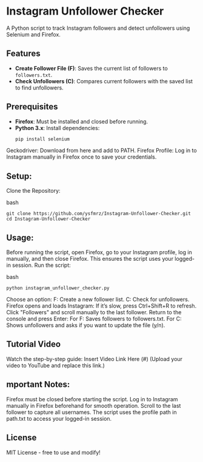 
# Instagram Unfollower Checker

A Python script to track Instagram followers and detect unfollowers using Selenium and Firefox.

## Features
- **Create Follower File (F)**: Saves the current list of followers to `followers.txt`.
- **Check Unfollowers (C)**: Compares current followers with the saved list to find unfollowers.

## Prerequisites
- **Firefox**: Must be installed and closed before running.
- **Python 3.x**: Install dependencies:
  ```bash
  pip install selenium

 Geckodriver: Download from here and add to PATH.
 Firefox Profile: Log in to Instagram manually in Firefox once to save your credentials.

## Setup:

  Clone the Repository:
    
   bash
   
    git clone https://github.com/ysfmrz/Instagram-Unfollower-Checker.git
    cd Instagram-Unfollower-Checker

## Usage:

   Before running the script, open Firefox, go to your Instagram profile, log in manually, and then close Firefox. This ensures the script uses your logged-in session.
   Run the script:
    
   bash
    
    python instagram_unfollower_checker.py

   Choose an option:
        F: Create a new follower list.
        C: Check for unfollowers.
    Firefox opens and loads Instagram:
        If it’s slow, press Ctrl+Shift+R to refresh.
        Click "Followers" and scroll manually to the last follower.
    Return to the console and press Enter:
        For F: Saves followers to followers.txt.
        For C: Shows unfollowers and asks if you want to update the file (y/n).

## Tutorial Video
  Watch the step-by-step guide: Insert Video Link Here (#) (Upload your video to YouTube and replace this link.)

## mportant Notes:
   Firefox must be closed before starting the script.
   Log in to Instagram manually in Firefox beforehand for smooth operation.
   Scroll to the last follower to capture all usernames.
   The script uses the profile path in path.txt to access your logged-in session.

## License
MIT License - free to use and modify!

